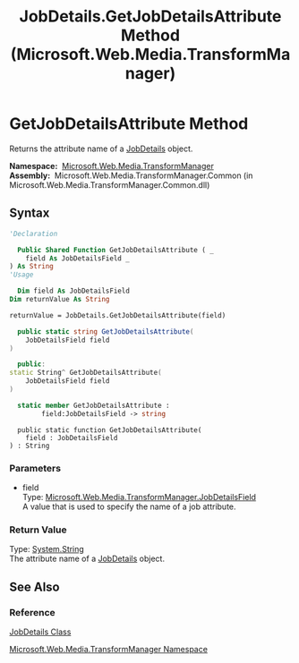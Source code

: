 ﻿---
title: JobDetails.GetJobDetailsAttribute Method  (Microsoft.Web.Media.TransformManager)
TOCTitle: GetJobDetailsAttribute Method
ms:assetid: M:Microsoft.Web.Media.TransformManager.JobDetails.GetJobDetailsAttribute(Microsoft.Web.Media.TransformManager.JobDetailsField)
ms:mtpsurl: https://msdn.microsoft.com/en-us/library/microsoft.web.media.transformmanager.jobdetails.getjobdetailsattribute(v=VS.90)
ms:contentKeyID: 35520757
ms.date: 06/14/2012
mtps_version: v=VS.90
f1_keywords:
- Microsoft.Web.Media.TransformManager.JobDetails.GetJobDetailsAttribute
dev_langs:
- csharp
- jscript
- vb
- FSharp
- cpp
api_location:
- Microsoft.Web.Media.TransformManager.Common.dll
api_name:
- Microsoft.Web.Media.TransformManager.JobDetails.GetJobDetailsAttribute
api_type:
- Managed
topic_type:
- apiref
- kbSyntax
product_family_name: VS
ROBOTS: INDEX,FOLLOW
---

# GetJobDetailsAttribute Method

Returns the attribute name of a [JobDetails](jobdetails-class-microsoft-web-media-transformmanager.md) object.

**Namespace:**  [Microsoft.Web.Media.TransformManager](microsoft-web-media-transformmanager-namespace.md)  
**Assembly:**  Microsoft.Web.Media.TransformManager.Common (in Microsoft.Web.Media.TransformManager.Common.dll)

## Syntax

```vb
'Declaration

  Public Shared Function GetJobDetailsAttribute ( _
    field As JobDetailsField _
) As String
'Usage

  Dim field As JobDetailsField
Dim returnValue As String

returnValue = JobDetails.GetJobDetailsAttribute(field)
```

```csharp
  public static string GetJobDetailsAttribute(
    JobDetailsField field
)
```

```cpp
  public:
static String^ GetJobDetailsAttribute(
    JobDetailsField field
)
```

``` fsharp
  static member GetJobDetailsAttribute : 
        field:JobDetailsField -> string 
```

```jscript
  public static function GetJobDetailsAttribute(
    field : JobDetailsField
) : String
```

### Parameters

  - field  
    Type: [Microsoft.Web.Media.TransformManager.JobDetailsField](jobdetailsfield-enumeration-microsoft-web-media-transformmanager.md)  
    A value that is used to specify the name of a job attribute.  

### Return Value

Type: [System.String](https://msdn.microsoft.com/library/s1wwdcbf)  
The attribute name of a [JobDetails](jobdetails-class-microsoft-web-media-transformmanager.md) object.  

## See Also

### Reference

[JobDetails Class](jobdetails-class-microsoft-web-media-transformmanager.md)

[Microsoft.Web.Media.TransformManager Namespace](microsoft-web-media-transformmanager-namespace.md)


